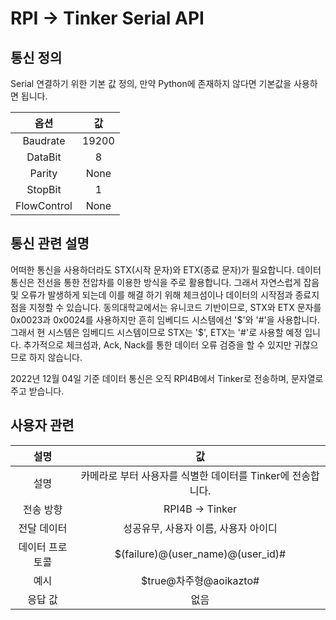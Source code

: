 # RPI -> Tinker Serial API

## 통신 정의

Serial 연결하기 위한 기본 값 정의, 만약 Python에 존재하지 않다면 기본값을 사용하면 됩니다.

옵션 | 값
:---:|:---:
Baudrate|19200
DataBit|8
Parity|None
StopBit|1
FlowControl|None

## 통신 관련 설명

어떠한 통신을 사용하더라도 STX(시작 문자)와 ETX(종료 문자)가 필요합니다. 데이터 통신은 전선을 통한 전압차를 이용한 방식을 주로 활용합니다. 그래서 자연스럽게 잡음 및 오류가 발생하게 되는데 이를 해결 하기 위해 체크섬이나 데이터의 시작점과 종료지점을 지정할 수 있습니다. 동의대학교에서는 유니코드 기반이므로, STX와 ETX 문자를 0x0023과 0x0024를 사용하지만 흔히 임베디드 시스템에선 '$'와 '#'을 사용합니다. 그래서 현 시스템은 임베디드 시스템이므로 STX는 '$', ETX는 '#'로 사용할 예정 입니다. 추가적으로 체크섬과, Ack, Nack를 통한 데이터 오류 검증을 할 수 있지만 귀찮으므로 하지 않습니다.

2022년 12월 04일 기준 데이터 통신은 오직 RPI4B에서 Tinker로 전송하며, 문자열로 주고 받습니다.

## 사용자 관련

설명 | 값
:---:|:---:
설명 | 카메라로 부터 사용자를 식별한 데이터를 Tinker에 전송합니다.
전송 방향 | RPI4B -> Tinker
전달 데이터 | 성공유무, 사용자 이름, 사용자 아이디
데이터 프로토콜 | $(failure)@(user_name)@(user_id)#
예시 | $true@차주형@aoikazto#
응답 값 | 없음
